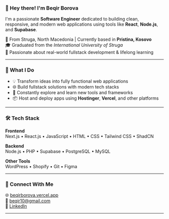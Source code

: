 ### 👋 Hey there! I'm Beqir Borova

I'm a passionate **Software Engineer** dedicated to building clean, responsive, and modern web applications using tools like **React**, **Node.js**, and **Supabase**.

📍 From Struga, North Macedonia | Currently based in **Pristina, Kosovo**  
🎓 Graduated from the *International University of Struga*  
🚀 Passionate about real-world fullstack development & lifelong learning


---

### 💼 What I Do

- 💡 Transform ideas into fully functional web applications  
- 🌐 Build fullstack solutions with modern tech stacks  
- 🧠 Constantly explore and learn new tools and frameworks  
- 📦 Host and deploy apps using **Hostinger**, **Vercel**, and other platforms

---

### 🛠️ Tech Stack

**Frontend**  
Next.js • React.js • JavaScript • HTML • CSS • Tailwind CSS • ShadCN

**Backend**  
Node.js • PHP • Supabase • PostgreSQL • MySQL

**Other Tools**  
WordPress • Shopify • Git • Figma

---

### 🔗 Connect With Me

🌐 [beqirborova.vercel.app](https://beqirborova.vercel.app)  
📧 [beqir10@gmail.com](mailto:beqir10@gmail.com)  
💼 [LinkedIn](https://www.linkedin.com/in/beqirborova)

---
